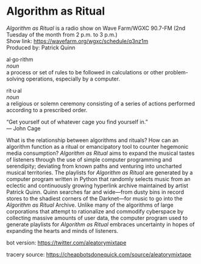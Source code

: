 # Algorithm as Ritual

<i>Algorithm as Ritual</i> is a radio show on Wave Farm/WGXC 90.7-FM (2nd Tuesday of the month from 2 p.m. to 3 p.m.)<br> 
Show link: https://wavefarm.org/wgxc/schedule/q3nz1m<br>
Produced by: Patrick Quinn<br>

al·go·rithm<br>
<i>noun</i><br>
a process or set of rules to be followed in calculations or other problem-solving operations, especially by a computer.<br>

rit·u·al<br>
<i>noun</i><br>
a religious or solemn ceremony consisting of a series of actions performed according to a prescribed order.<br>

“Get yourself out of whatever cage you find yourself in.”<br>
― John Cage

What is the relationship between algorithms and rituals? How can an algorithm function as a ritual or emancipatory tool to counter hegemonic media consumption? <i>Algorithm as Ritual</i> aims to expand the musical tastes of listeners through the use of simple computer programming and serendipity; deviating from known paths and venturing into uncharted musical territories. The playlists for <i>Algorithm as Ritual</i> are generated by a computer program written in Python that randomly selects music from an eclectic and continuously growing hyperlink archive maintained by artist Patrick Quinn. Quinn searches far and wide—from dusty bins in record stores to the shadiest corners of the Darknet—for music to go into the <i>Algorithm as Ritual</i> Archive. Unlike many of the algorithms of large corporations that attempt to rationalize and commodify cyberspace by collecting massive amounts of user data, the computer program used to generate playlists for <i>Algorithm as Ritual</i> embraces uncertainty in hopes of expanding the hearts and minds of listeners. 

bot version: https://twitter.com/aleatorymixtape

tracery source: https://cheapbotsdonequick.com/source/aleatorymixtape
